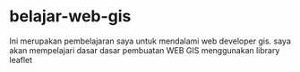# belajar-web-gis
Ini merupakan pembelajaran saya untuk mendalami web developer gis. saya akan mempelajari dasar dasar pembuatan WEB GIS menggunakan library leaflet

